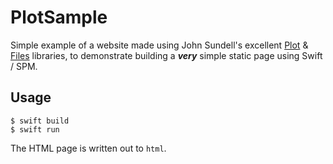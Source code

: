 # PlotSample

Simple example of a website made using John Sundell's excellent [Plot](https://github.com/JohnSundell/Plot) & [Files](https://github.com/JohnSundell/Files) libraries, to demonstrate building a **_very_** simple static page using Swift / SPM.

## Usage

```
$ swift build
$ swift run
```

The HTML page is written out to `html`.

